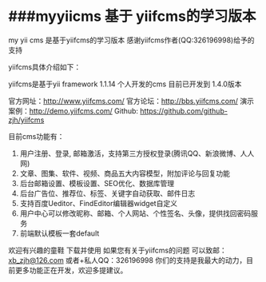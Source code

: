 
###myyiicms 基于 yiifcms的学习版本
======

my yii cms 是基于yiifcms的学习版本
感谢yiifcms作者(QQ:326196998)给予的支持 

yiifcms具体介绍如下：

yiifcms是基于yii framework 1.1.14 个人开发的cms  目前已开发到 1.4.0版本

官方网址：http://www.yiifcms.com/
官方论坛：http://bbs.yiifcms.com/
演示案例：http://demo.yiifcms.com/
Github: https://github.com/github-zjh/yiifcms

目前cms功能有：
   1. 用户注册、登录, 邮箱激活，支持第三方授权登录(腾讯QQ、新浪微博、人人网)
   2. 文章、图集、软件、视频、商品五大内容模型，附加评论与回复功能
   3. 后台邮箱设置、模板设置、SEO优化、数据库管理
   4. 后台广告位、推荐位、标签、关键字自动获取、邮件日志
   5. 支持百度Ueditor、FindEditor编辑器widget自定义
   6. 用户中心可以修改昵称、邮箱、个人网站、个性签名、头像，提供找回密码服务
   7. 前端默认模板一套default 

欢迎有兴趣的童鞋 下载并使用 如果您有关于yiifcms的问题 可以致邮：xb_zjh@126.com  或者+私人QQ：326196998
你们的支持是我最大的动力，目前更多功能正在开发，欢迎多提建议。
    
